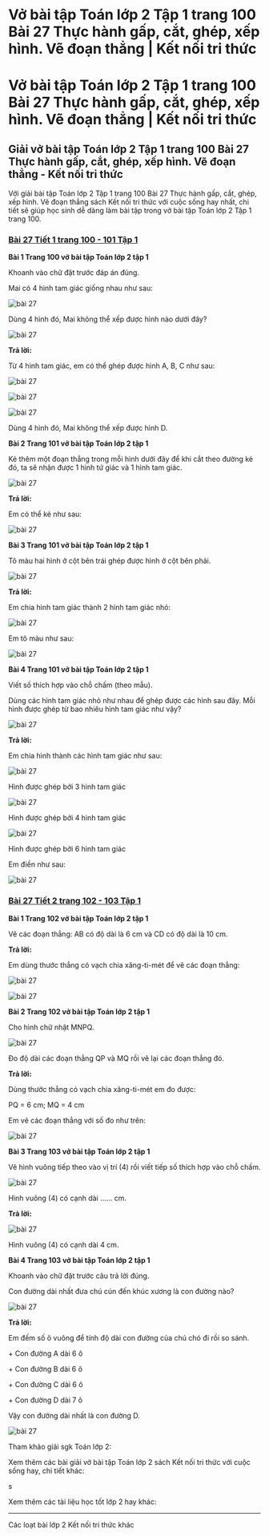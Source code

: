 # Vở bài tập Toán lớp 2 Tập 1 trang 100 Bài 27 Thực hành gấp, cắt, ghép, xếp hình.  Vẽ đoạn thẳng | Kết nối tri thức

# Vở bài tập Toán lớp 2 Tập 1 trang 100 Bài 27 Thực hành gấp, cắt, ghép, xếp hình. Vẽ đoạn thẳng | Kết nối tri thức

## Giải vở bài tập Toán lớp 2 Tập 1 trang 100 Bài 27 Thực hành gấp, cắt, ghép, xếp hình. Vẽ đoạn thẳng - Kết nối tri thức

Với giải bài tập Toán lớp 2 Tập 1 trang 100 Bài 27 Thực hành gấp, cắt, ghép, xếp hình. Vẽ đoạn thẳng sách Kết nối tri thức với cuộc sống hay nhất, chi tiết sẽ giúp học sinh dễ dàng làm bài tập trong vở bài tập Toán lớp 2 Tập 1 trang 100.

### [**Bài 27 Tiết 1 trang 100 - 101 Tập 1**](https://vietjack.com/vbt-toan-2-kn/bai-27-tiet-1-trang-100-101-tap-1.jsp)

**Bài 1 Trang 100 vở bài tập Toán lớp 2 tập 1**

Khoanh vào chữ đặt trước đáp án đúng.

Mai có 4 hình tam giác giống nhau như sau:

![bài 27](https://vietjack.com/vbt-toan-2-kn/images/bai-27-thuc-hanh-gap-cat-ghep-xep-hinh-ve-doan-thang-36981.png)

Dùng 4 hình đó, Mai không thể xếp được hình nào dưới đây?

![bài 27](https://vietjack.com/vbt-toan-2-kn/images/bai-27-thuc-hanh-gap-cat-ghep-xep-hinh-ve-doan-thang-36990.png)

**Trả lời:**

Từ 4 hình tam giác, em có thể ghép được hình A, B, C như sau:

![bài 27](https://vietjack.com/vbt-toan-2-kn/images/bai-27-thuc-hanh-gap-cat-ghep-xep-hinh-ve-doan-thang-36982.png)

  


  


![bài 27](https://vietjack.com/vbt-toan-2-kn/images/bai-27-thuc-hanh-gap-cat-ghep-xep-hinh-ve-doan-thang-36989.png)

![bài 27](https://vietjack.com/vbt-toan-2-kn/images/bai-27-thuc-hanh-gap-cat-ghep-xep-hinh-ve-doan-thang-36988.png)

Dùng 4 hình đó, Mai không thể xếp được hình D.

**Bài 2 Trang 101 vở bài tập Toán lớp 2 tập 1**

Kẻ thêm một đoạn thẳng trong mỗi hình dưới đây để khi cắt theo đường kẻ đó, ta sẽ nhận được 1 hình tứ giác và 1 hình tam giác.

![bài 27](https://vietjack.com/vbt-toan-2-kn/images/bai-27-thuc-hanh-gap-cat-ghep-xep-hinh-ve-doan-thang-36991.png)

**Trả lời:**

Em có thể kẻ như sau:

![bài 27](https://vietjack.com/vbt-toan-2-kn/images/bai-27-thuc-hanh-gap-cat-ghep-xep-hinh-ve-doan-thang-36992.png)

  


**Bài 3 Trang 101 vở bài tập Toán lớp 2 tập 1**

Tô màu hai hình ở cột bên trái ghép được hình ở cột bên phải.

![bài 27](https://vietjack.com/vbt-toan-2-kn/images/bai-27-thuc-hanh-gap-cat-ghep-xep-hinh-ve-doan-thang-36994.png)

**Trả lời:**

Em chia hình tam giác thành 2 hình tam giác nhỏ:

![bài 27](https://vietjack.com/vbt-toan-2-kn/images/bai-27-thuc-hanh-gap-cat-ghep-xep-hinh-ve-doan-thang-36993.png)

Em tô màu như sau:

![bài 27](https://vietjack.com/vbt-toan-2-kn/images/bai-27-thuc-hanh-gap-cat-ghep-xep-hinh-ve-doan-thang-36995.png)

**Bài 4 Trang 101 vở bài tập Toán lớp 2 tập 1**

Viết số thích hợp vào chỗ chấm (theo mẫu).

Dùng các hình tam giác nhỏ như nhau để ghép được các hình sau đây. Mỗi hình được ghép từ bao nhiêu hình tam giác như vậy?

![bài 27](https://vietjack.com/vbt-toan-2-kn/images/bai-27-thuc-hanh-gap-cat-ghep-xep-hinh-ve-doan-thang-36996.png)

**Trả lời:**

Em chia hình thành các hình tam giác như sau:

![bài 27](https://vietjack.com/vbt-toan-2-kn/images/bai-27-thuc-hanh-gap-cat-ghep-xep-hinh-ve-doan-thang-36985.png)

Hình được ghép bởi 3 hình tam giác

![bài 27](https://vietjack.com/vbt-toan-2-kn/images/bai-27-thuc-hanh-gap-cat-ghep-xep-hinh-ve-doan-thang-36986.png)

Hình được ghép bởi 4 hình tam giác

![bài 27](https://vietjack.com/vbt-toan-2-kn/images/bai-27-thuc-hanh-gap-cat-ghep-xep-hinh-ve-doan-thang-36997.png)

Hình được ghép bởi 6 hình tam giác

Em điền như sau:

![bài 27](https://vietjack.com/vbt-toan-2-kn/images/bai-27-thuc-hanh-gap-cat-ghep-xep-hinh-ve-doan-thang-36999.png)

### [**Bài 27 Tiết 2 trang 102 - 103 Tập 1**](https://vietjack.com/vbt-toan-2-kn/bai-27-tiet-2-trang-102-103-tap-1.jsp)

**Bài 1 Trang 102 vở bài tập Toán lớp 2 tập 1**

Vẽ các đoạn thẳng: AB có độ dài là 6 cm và CD có độ dài là 10 cm.

**Trả lời:**

Em dùng thước thẳng có vạch chia xăng-ti-mét để vẽ các đoạn thẳng:

![bài 27](https://vietjack.com/vbt-toan-2-kn/images/bai-27-thuc-hanh-gap-cat-ghep-xep-hinh-ve-doan-thang-36984.png)

![bài 27](https://vietjack.com/vbt-toan-2-kn/images/bai-27-thuc-hanh-gap-cat-ghep-xep-hinh-ve-doan-thang-36987.png)

**Bài 2 Trang 102 vở bài tập Toán lớp 2 tập 1**

Cho hình chữ nhật MNPQ.

![bài 27](https://vietjack.com/vbt-toan-2-kn/images/bai-27-thuc-hanh-gap-cat-ghep-xep-hinh-ve-doan-thang-36983.png)

Đo độ dài các đoạn thẳng QP và MQ rồi vẽ lại các đoạn thẳng đó.

**Trả lời:**

Dùng thước thẳng có vạch chia xăng-ti-mét em đo được:

PQ = 6 cm; MQ = 4 cm 

Em vẽ các đoạn thẳng với số đo như trên:

  
![bài 27](https://vietjack.com/vbt-toan-2-kn/images/bai-27-thuc-hanh-gap-cat-ghep-xep-hinh-ve-doan-thang-37005.png)

**Bài 3 Trang 103 vở bài tập Toán lớp 2 tập 1**

Vẽ hình vuông tiếp theo vào vị trí (4) rồi viết tiếp số thích hợp vào chỗ chấm.

![bài 27](https://vietjack.com/vbt-toan-2-kn/images/bai-27-thuc-hanh-gap-cat-ghep-xep-hinh-ve-doan-thang-37001.png)

Hình vuông (4) có cạnh dài …… cm.

**Trả lời:**

![bài 27](https://vietjack.com/vbt-toan-2-kn/images/bai-27-thuc-hanh-gap-cat-ghep-xep-hinh-ve-doan-thang-37000.png)

Hình vuông (4) có cạnh dài 4 cm.

**Bài 4 Trang 103 vở bài tập Toán lớp 2 tập 1**

Khoanh vào chữ đặt trước câu trả lời đúng.

Con đường dài nhất đưa chú cún đến khúc xương là con đường nào?

![bài 27](https://vietjack.com/vbt-toan-2-kn/images/bai-27-thuc-hanh-gap-cat-ghep-xep-hinh-ve-doan-thang-37002.png)

**Trả lời:**

Em đếm số ô vuông để tính độ dài con đường của chú chó đi rồi so sánh.

\+ Con đường A dài 6 ô

\+ Con đường B dài 6 ô

\+ Con đường C dài 6 ô

\+ Con đường D dài 7 ô

Vậy con đường dài nhất là con đường D. 

![bài 27](https://vietjack.com/vbt-toan-2-kn/images/bai-27-thuc-hanh-gap-cat-ghep-xep-hinh-ve-doan-thang-37003.png)

Tham khảo giải sgk Toán lớp 2:

Xem thêm các bài giải vở bài tập Toán lớp 2 sách Kết nối tri thức với cuộc sống hay, chi tiết khác:

s 

Xem thêm các tài liệu học tốt lớp 2 hay khác:

* * *

Các loạt bài lớp 2 Kết nối tri thức khác
